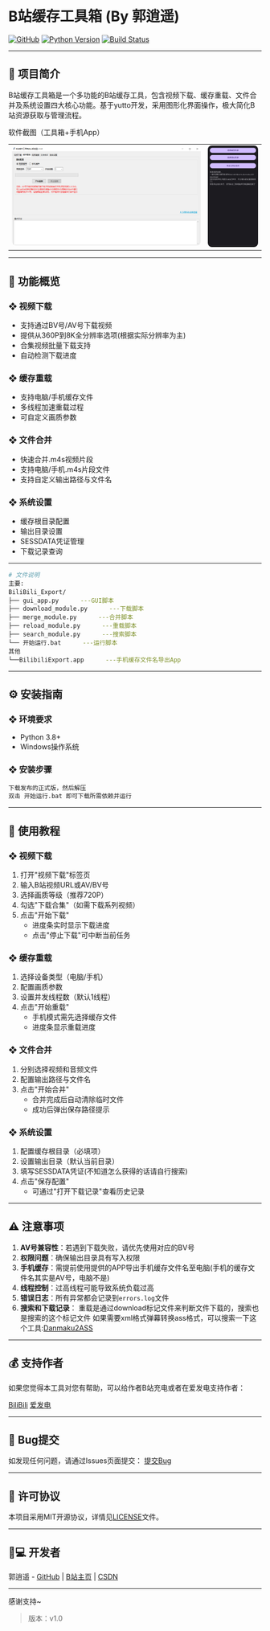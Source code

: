 # B站缓存工具箱 (By 郭逍遥)

[![GitHub](https://img.shields.io/github/license/CN-GuoXiaoYao/Bilibili_Export)](LICENSE) [![Python Version](https://img.shields.io/badge/python-3.8+-blue)](https://www.python.org/downloads/) [![Build Status](https://img.shields.io/badge/build-passing-brightgreen)](https://github.com/CN-GuoXiaoYao/BiliBili_Export/actions)

---

## 📌 项目简介
B站缓存工具箱是一个多功能的B站缓存工具，包含视频下载、缓存重载、文件合并及系统设置四大核心功能。基于yutto开发，采用图形化界面操作，极大简化B站资源获取与管理流程。

软件截图（工具箱+手机App）
<table>
  <tr>
  <td><img src="https://github.com/CN-GuoXiaoYao/BiliBili_Export/blob/56346ea8d593d07a785f3128efd10b41af11b431/Photo/1.png" 
       alt="工具箱" 
       style="width: 750px; border-radius: 8px;"></td>
       
  <td><img src="https://github.com/CN-GuoXiaoYao/BiliBili_Export/blob/56346ea8d593d07a785f3128efd10b41af11b431/Photo/2.jpg" 
       alt="手机缓存工具" 
       style="width: 200px; border-radius: 8px;"></td>
</tr>
</table>

---

## 🔧 功能概览
### ❖ 视频下载
- 支持通过BV号/AV号下载视频
- 提供从360P到8K全分辨率选项(根据实际分辨率为主)
- 合集视频批量下载支持
- 自动检测下载进度

### ❖ 缓存重载
- 支持电脑/手机缓存文件
- 多线程加速重载过程
- 可自定义画质参数

### ❖ 文件合并
- 快速合并.m4s视频片段
- 支持电脑/手机.m4s片段文件
- 支持自定义输出路径与文件名

### ❖ 系统设置
- 缓存根目录配置
- 输出目录设置
- SESSDATA凭证管理
- 下载记录查询

---

```bash
# 文件说明
主要:
BiliBili_Export/
├── gui_app.py      ---GUI脚本
├── download_module.py      ---下载脚本
├── merge_module.py      ---合并脚本
├── reload_module.py      ---重载脚本
├── search_module.py      ---搜索脚本
└── 开始运行.bat      ---运行脚本
其他
└──BilibiliExport.app      ---手机缓存文件名导出App
```

---

## ⚙️ 安装指南
### ❖ 环境要求
- Python 3.8+ 
- Windows操作系统

### ❖ 安装步骤
```bash
下载发布的正式版，然后解压
双击 开始运行.bat 即可下载所需依赖并运行
```

---

## 📝 使用教程

### ❖ 视频下载
1. 打开"视频下载"标签页
2. 输入B站视频URL或AV/BV号
3. 选择画质等级（推荐720P）
4. 勾选"下载合集"（如需下载系列视频）
5. 点击"开始下载"
   - 进度条实时显示下载进度
   - 点击"停止下载"可中断当前任务

### ❖ 缓存重载
1. 选择设备类型（电脑/手机）
2. 配置画质参数
3. 设置并发线程数（默认1线程）
4. 点击"开始重载"
   - 手机模式需先选择缓存文件
   - 进度条显示重载进度

### ❖ 文件合并
1. 分别选择视频和音频文件
2. 配置输出路径与文件名
3. 点击"开始合并"
   - 合并完成后自动清除临时文件
   - 成功后弹出保存路径提示

### ❖ 系统设置
1. 配置缓存根目录（必填项）
2. 设置输出目录（默认当前目录）
3. 填写SESSDATA凭证(不知道怎么获得的话请自行搜索)
4. 点击"保存配置"
   - 可通过"打开下载记录"查看历史记录

---

## ⚠️ 注意事项
1. **AV号兼容性**：若遇到下载失败，请优先使用对应的BV号
2. **权限问题**：确保输出目录具有写入权限
3. **手机缓存**：需提前使用提供的APP导出手机缓存文件名至电脑(手机的缓存文件名其实是AV号，电脑不是)
4. **线程控制**：过高线程可能导致系统负载过高
5. **错误日志**：所有异常都会记录到`errors.log`文件
6. **搜索和下载记录**： 重载是通过download标记文件来判断文件下载的，搜索也是搜索的这个标记文件
   如果需要xml格式弹幕转换ass格式，可以搜索一下这个工具:[Danmaku2ASS](https://github.com/m13253/danmaku2ass)

---

## 💰 支持作者
如果您觉得本工具对您有帮助，可以给作者B站充电或者在爱发电支持作者：

[BiliBili](https://space.bilibili.com/504668072)
[爱发电](https://afdian.com/a/guoxiaoyao)

---

## 🐞 Bug提交
如发现任何问题，请通过Issues页面提交：
[提交Bug](https://github.com/CN-GuoXiaoYao/BiliBili_Export/issues/new?assignees=&labels=bug&template=bug_report.md&title=%5BBug%5D+)

---

## 📄 许可协议
本项目采用MIT开源协议，详情见[LICENSE](LICENSE)文件。

---

## 👨💻 开发者
郭逍遥 - [GitHub](https://github.com/CN-GuoXiaoYao) | [B站主页](https://space.bilibili.com/504668072)  |  [CSDN](https://blog.csdn.net/qq_58742026)

---

感谢支持~
> 版本：v1.0
